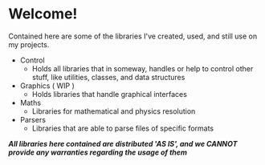 # Welcome!

Contained here are some of the libraries I've created, used, and still use on my projects.
- Control
  - Holds all libraries that in someway, handles or help to control other stuff, like utilities, classes, and data structures
- Graphics ( WIP )
  - Holds libraries that handle graphical interfaces
- Maths
  - Libraries for mathematical and physics resolution
- Parsers
  - Libraries that are able to parse files of specific formats

***All libraries here contained are distributed 'AS IS', and we CANNOT provide any warranties regarding the usage of them***
